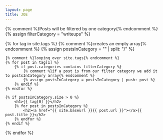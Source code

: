 ```yaml
---
layout: page
title: JOE
---
```


{% comment %}Posts will be filtered by one category{% endcomment %}
{% assign filterCategory = "writeups" %}

{% for tag in site.tags %}
    {% comment %}creates an empty array{% endcomment %}
    {% assign postsInCategory = "" | split: "/" %}

    {% comment %}looping over site.tags{% endcomment %}
    {% for post in tag[1] %}
        {% if post.categories contains filterCategory %}
            {% comment %}if a post is from our filter category we add it to postsInCategory array{% endcomment %}
            {% assign postsInCategory = postsInCategory | push: post %}
        {% endif %}
    {% endfor %}

    {% if postsInCategory.size > 0 %}
        <h1>{{ tag[0] }}</h2>
        {% for post in postsInCategory %}
            <h2><a href="{{ site.baseurl }}{{ post.url }}"></a>{{ post.title }}</h2>
        {% endfor %}
    {% endif %}
{% endfor %}